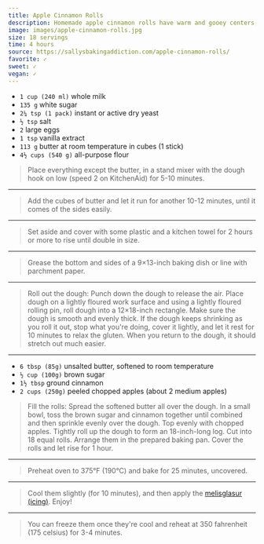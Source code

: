 ```yaml
---
title: Apple Cinnamon Rolls
description: Homemade apple cinnamon rolls have warm and gooey centers, golden brown edges, and a generous drizzle of icing on top.
image: images/apple-cinnamon-rolls.jpg
size: 18 servings
time: 4 hours
source: https://sallysbakingaddiction.com/apple-cinnamon-rolls/
favorite: ✓
sweet: ✓
vegan: ✓
---
```


* `1 cup (240 ml)` whole milk
* `135 g` white sugar
* `2¼ tsp (1 pack)` instant or active dry yeast
* `½ tsp` salt
* `2` large eggs
* `1 tsp` vanilla extract
* `113 g` butter at room temperature in cubes (1 stick)
* `4½ cups (540 g)` all-purpose flour

> Place everything except the butter, in a stand mixer with the dough hook on low (speed 2 on KitchenAid) for 5-10 minutes. 

---

> Add the cubes of butter and let it run for another 10-12 minutes, until it comes of the sides easily.

---

> Set aside and cover with some plastic and a kitchen towel for 2 hours or more to rise until double in size.

---

> Grease the bottom and sides of a 9×13-inch baking dish or line with parchment paper.

---

> Roll out the dough: Punch down the dough to release the air. Place dough on a lightly floured work surface and using a lightly floured rolling pin, roll dough into a 12×18-inch rectangle. Make sure the dough is smooth and evenly thick. If the dough keeps shrinking as you roll it out, stop what you're doing, cover it lightly, and let it rest for 10 minutes to relax the gluten. When you return to the dough, it should stretch out much easier.

---

* `6 tbsp (85g)` unsalted butter, softened to room temperature
* `½ cup (100g)` brown sugar
* `1½ tbsp` ground cinnamon
* `2 cups (250g)` peeled chopped apples (about 2 medium apples)

> Fill the rolls: Spread the softened butter all over the dough. In a small bowl, toss the brown sugar and cinnamon together until combined and then sprinkle evenly over the dough. Top evenly with chopped apples. Tightly roll up the dough to form an 18-inch-long log. Cut into 18 equal rolls. Arrange them in the prepared baking pan. Cover the rolls and let rise for 1 hour.

---

> Preheat oven to 375°F (190°C) and bake for 25 minutes, uncovered.

---

> Cool them slightly (for 10 minutes), and then apply the [melisglasur (icing)](melisglasur.html). Enjoy!

---

> You can freeze them once they're cool and reheat at 350 fahrenheit (175 celsius) for 3-4 minutes.